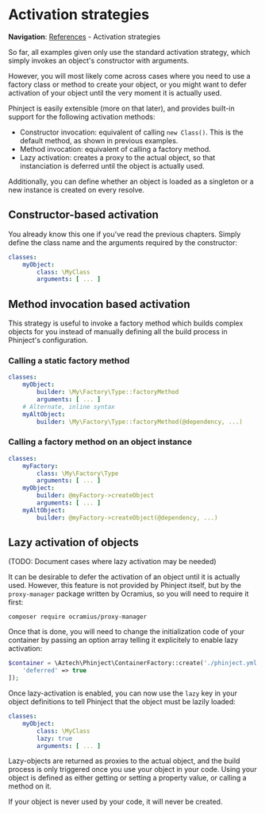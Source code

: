 # Activation strategies

**Navigation**: [References](./03-References.md) - Activation strategies

So far, all examples given only use the standard activation strategy, which simply invokes an object's constructor with arguments.

However, you will most likely come across cases where you need to use a factory class or method to create your object, or you might want to defer activation of your object until the very moment it is actually used.

Phinject is easily extensible (more on that later), and provides built-in support for the following activation methods:

- Constructor invocation: equivalent of calling `new Class()`. This is the default method, as shown in previous examples.
- Method invocation: equivalent of calling a factory method.
- Lazy activation: creates a proxy to the actual object, so that instanciation is deferred until the object is actually used.

Additionally, you can define whether an object is loaded as a singleton or a new instance is created on every resolve.

## Constructor-based activation

You already know this one if you've read the previous chapters. Simply define the class name and the arguments required by the constructor:

```yaml
classes:
    myObject:
        class: \MyClass
        arguments: [ ... ]
```

## Method invocation based activation

This strategy is useful to invoke a factory method which builds complex objects for you instead of manually defining all the build process in Phinject's configuration.

### Calling a static factory method

```yaml
classes:
    myObject:
        builder: \My\Factory\Type::factoryMethod
        arguments: [ ... ]
    # Alternate, inline syntax
    myAltObject:
        builder: \My\Factory\Type::factoryMethod(@dependency, ...)
```

### Calling a factory method on an object instance

```yaml
classes:
    myFactory:
        class: \My\Factory\Type
        arguments: [ ... ]
    myObject:
        builder: @myFactory->createObject
        arguments: [ ... ]
    myAltObject:
        builder: @myFactory->createObject(@dependency, ...)
```

## Lazy activation of objects

(TODO: Document cases where lazy activation may be needed)

It can be desirable to defer the activation of an object until it is actually used. However, this feature is not provided by Phinject itself, but by the `proxy-manager` package written by Ocramius, so you will need to require it first:

`composer require ocramius/proxy-manager`

Once that is done, you will need to change the initialization code of your container by passing an option array telling it explicitely to enable lazy activation:

```php
$container = \Aztech\Phinject\ContainerFactory::create('./phinject.yml', [
    'deferred' => true
]);
```

Once lazy-activation is enabled, you can now use the `lazy` key in your object definitions to tell Phinject that the object must be lazily loaded:

```yaml
classes:
    myObject:
        class: \MyClass
        lazy: true
        arguments: [ ... ]
```

Lazy-objects are returned as proxies to the actual object, and the build process is only triggered once you use your object in your code. Using your object is defined as either getting or setting a property value, or calling a method on it.

If your object is never used by your code, it will never be created.

